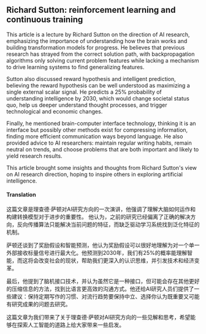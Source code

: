 ## Richard Sutton: reinforcement learning and continuous training

This article is a lecture by Richard Sutton on the direction of AI research, emphasizing the importance of understanding how the brain works and building transformation models for progress. He believes that previous research has strayed from the correct solution path, with backpropagation algorithms only solving current problem features while lacking a mechanism to drive learning systems to find generalizing features.

Sutton also discussed reward hypothesis and intelligent prediction, believing the reward hypothesis can be well understood as maximizing a single external scalar signal. He predicts a 25% probability of understanding intelligence by 2030, which would change societal status quo, help us deeper understand thought processes, and trigger technological and economic changes.

Finally, he mentioned brain-computer interface technology, thinking it is an interface but possibly other methods exist for compressing information, finding more efficient communication ways beyond language. He also provided advice to AI researchers: maintain regular writing habits, remain neutral on trends, and choose problems that are both important and likely to yield research results.

This article brought some insights and thoughts from Richard Sutton's view on AI research direction, hoping to inspire others in exploring artificial intelligence.

#### Translation 

这篇文章是理查德·萨顿对AI研究方向的一次演讲，他强调了理解大脑如何运作和构建转换模型对于进步的重要性。 他认为，之前的研究已经偏离了正确的解决方向，反向传播算法只能解决当前问题的特征，而缺乏驱动学习系统找到泛化特征的机制。 

萨顿还谈到了奖励假设和智能预测，他认为奖励假设可以很好地理解为对一个单一外部接收标量信号进行最大化。他预测到2030年，我们有25%的概率能理解智能，而这将会改变社会的现状，帮助我们更深入的认识思维，并引发技术和经济变革。

最后，他提到了脑机接口技术，并认为虽然它是一种接口，但可能会存在其他更好的压缩信息的方法，找到比语言更高效的沟通方式。他还给AI研究人员们提供了一些建议：保持定期写作的习惯、对流行趋势要保持中立、选择你认为既重要又可能有研究成果的问题去研究。

这篇文章为我们带来了关于理查德·萨顿对AI研究方向的一些见解和思考，希望能够在探索人工智能的道路上给大家带来一些启发。